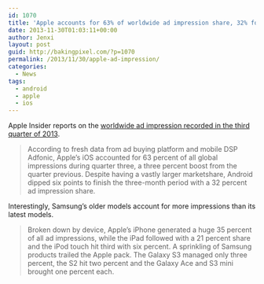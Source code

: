 ```yaml
---
id: 1070
title: 'Apple accounts for 63% of worldwide ad impression share, 32% for Android'
date: 2013-11-30T01:03:11+00:00
author: Jenxi
layout: post
guid: http://bakingpixel.com/?p=1070
permalink: /2013/11/30/apple-ad-impression/
categories:
  - News
tags:
  - android
  - apple
  - ios
---
```

Apple Insider reports on the [worldwide ad impression recorded in the third quarter of 2013](http://appleinsider.com/articles/13/11/27/apple-widens-lead-over-android-in-worldwide-ad-impression-share-now-twice-as-large).

> According to fresh data from ad buying platform and mobile DSP Adfonic, Apple&#8217;s iOS accounted for 63 percent of all global impressions during quarter three, a three percent boost from the quarter previous. Despite having a vastly larger marketshare, Android dipped six points to finish the three-month period with a 32 percent ad impression share. 

Interestingly, Samsung’s older models account for more impressions than its latest models.

> Broken down by device, Apple&#8217;s iPhone generated a huge 35 percent of all ad impressions, while the iPad followed with a 21 percent share and the iPod touch hit third with six percent. A sprinkling of Samsung products trailed the Apple pack. The Galaxy S3 managed only three percent, the S2 hit two percent and the Galaxy Ace and S3 mini brought one percent each.
